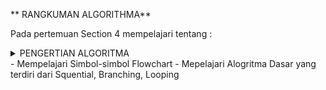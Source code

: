 ** RANGKUMAN ALGORITHMA**

Pada pertemuan Section 4 mempelajari tentang :

<details>
<summary>PENGERTIAN ALGORITMA</summary>
<br>
Algoritma adalah prosedur komputasi yang didefinisikan dengan baik yang mengambil beberapa nilai input dan menghasilkan nilai output, Contohnya adalah Ketika User ingin memasukan input dan inputan itu akan di proses oleh komputer dan ketika selesai proses akan menghasilkan Output yang user input di pertama kali.
<br>
<br>
Contoh Dari Algoritma itu ada 3 :
<br>
 1. Squential adalah algoritma yang langsung di process
   <br>
 2. Branching adalah algoritma yang menggunakan kondisi terlebih dahulu kemudian di process
   <br>
 3. Looping adalah algoritma yang menggunkana perulangan terlebih dahulu kemudian di process
<br>
<br>
Kegunaan Algorimta terdiri dari :
<br>
 1. Check Prime Number : untuk mengecek bilangan prima
   <br>
 2. Sorting            : untuk memisahkan data
   <br>
 3. Seacrhing          : untuk mencari data yang di inginkan
</details>
- Mempelajari Simbol-simbol Flowchart
- Mepelajari Alogritma Dasar yang terdiri dari Squential, Branching, Looping
